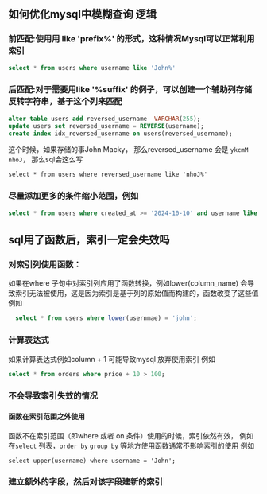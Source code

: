 ## 如何优化mysql中模糊查询 逻辑

### 前匹配:使用用 like 'prefix%' 的形式，这种情况Mysql可以正常利用索引
```sql
select * from users where username like 'John%'
```

### 后匹配:对于需要用like '%suffix' 的例子，可以创建一个辅助列存储反转字符串，基于这个列来匹配
```sql
alter table users add reversed_username  VARCHAR(255);
update users set reversed_username = REVERSE(username);
create index idx_reversed_username on users(reversed_username);
```

这个时候，如果存储的事John Macky， 那么reversed_username 会是 `ykcmM nhoJ`， 那么sql会这么写 
```
select * from users where reversed_username like 'nhoJ%'
```

### 尽量添加更多的条件缩小范围，例如
```sql
select * from users where created_at >= '2024-10-10' and username like 'John%';
```

## sql用了函数后，索引一定会失效吗

### 对索引列使用函数：
  如果在where 子句中对索引列应用了函数转换，例如lower(column_name) 会导致索引无法被使用，这是因为索引是基于列的原始值而构建的，函数改变了这些值
  例如
  ```sql
    select * from users where lower(usernmae) = 'john';
  ```
### 计算表达式
  如果计算表达式例如column + 1 可能导致mysql 放弃使用索引
  例如
  ```sql
  select * from orders where price + 10 > 100;
  ```

### 不会导致索引失效的情况

#### 函数在索引范围之外使用
  函数不在索引范围（即where 或者 on 条件）使用的时候，索引依然有效， 例如在`select` 列表，`order by` `group by` 等地方使用函数通常不影响索引的使用
  例如
  ```
  select upper(username) where username = 'John';
  ```

### 建立额外的字段，然后对该字段建新的索引
